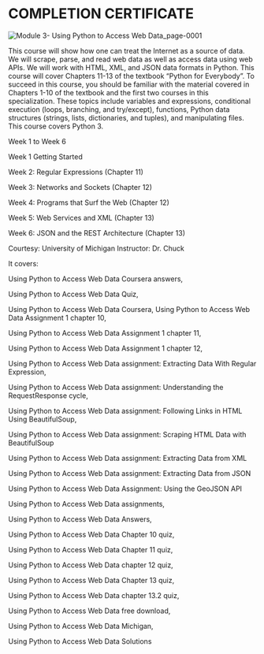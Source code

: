 #  COMPLETION CERTIFICATE

![Module 3- Using Python to Access Web Data_page-0001](https://github.com/Sayan-Dutta-1/Using-Python-to-Access-Web-Data---Coursera/assets/113238898/b6ad377b-1365-4282-9dd4-fab4dccff721)

This course will show how one can treat the Internet as a source of data.  We will scrape, parse, and read web data as well as access data using web APIs.  We will work with HTML, XML, and JSON data formats in Python.  This course will cover Chapters 11-13 of the textbook “Python for Everybody”. To succeed in this course, you should be familiar with the material covered in Chapters 1-10 of the textbook and the first two courses in this specialization.  These topics include variables and expressions, conditional execution (loops, branching, and try/except), functions, Python data structures (strings, lists, dictionaries, and tuples), and manipulating files.  This course covers Python 3.

Week 1 to Week 6

Week 1 Getting Started

Week 2: Regular Expressions (Chapter 11)

Week 3: Networks and Sockets (Chapter 12)

Week 4: Programs that Surf the Web (Chapter 12)

Week 5:  Web Services and XML (Chapter 13)

Week 6: JSON and the REST Architecture (Chapter 13)

Courtesy:
University of Michigan
Instructor: Dr. Chuck

It covers:

Using Python to Access Web Data Coursera answers,

Using Python to Access Web Data Quiz,

Using Python to Access Web Data Coursera,
Using Python to Access Web Data Assignment 1 chapter 10,

Using Python to Access Web Data Assignment 1 chapter 11,

Using Python to Access Web Data Assignment 1 chapter 12,

Using Python to Access Web Data assignment: Extracting Data With Regular Expression,

Using Python to Access Web Data assignment: Understanding the RequestResponse cycle,

Using Python to Access Web Data assignment: Following Links in HTML Using BeautifulSoup,

Using Python to Access Web Data assignment: Scraping HTML Data with BeautifulSoup

Using Python to Access Web Data assignment: Extracting Data from XML

Using Python to Access Web Data assignment: Extracting Data from JSON

Using Python to Access Web Data Assignment: Using the GeoJSON API

Using Python to Access Web Data assignments,

Using Python to Access Web Data Answers,

Using Python to Access Web Data Chapter 10 quiz,

Using Python to Access Web Data Chapter 11 quiz,

Using Python to Access Web Data chapter 12 quiz,

Using Python to Access Web Data Chapter 13 quiz,

Using Python to Access Web Data chapter 13.2 quiz,



Using Python to Access Web Data free download,

Using Python to Access Web Data Michigan,

Using Python to Access Web Data Solutions

